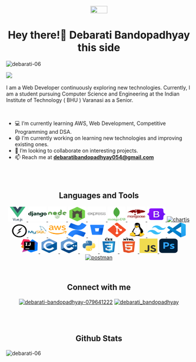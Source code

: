 <p align="center">
    <img src="https://www.spiralyticsagency.com/wp-content/uploads/2019/10/hero-img-4.png" height="30%" width="30%"/></p>
</p>

<h1 align="center"> Hey there!👋 Debarati Bandopadhyay this side </h1>

<p align="left"> <img src="https://komarev.com/ghpvc/?username=debarati-06&label=Profile%20views&color=0e75b6&style=flat" alt="debarati-06" /> </p>  

<a href="https://github.com/DenverCoder1/readme-typing-svg">
  <img src="https://readme-typing-svg.herokuapp.com?&font=IBM+Plex+Sans&color=44d7a8&size=20&lines=Good+to+see+you+here+✌️+!;Welcome+to+my+profile" />
</a>

<p>I am a Web Developer continuously exploring new technologies. Currently, I am a student pursuing Computer Science and Engineering at the Indian Institute of Technology ( BHU ) Varanasi as a Senior.</p>
</br>

- 💻 I’m currently learning AWS, Web Development, Competitive Programming and DSA.
- 😄 I’m currently working on learning new technologies and improving existing ones.
- 👯 I’m looking to collaborate on interesting projects.
- 📫 Reach me at **debaratibandopadhyay054@gmail.com**

</br>
</br>

<h2 align="center">Languages and Tools</h2> 

<p align="center"> 
<a href="https://vuejs.org/" target="_blank"> <img src="https://raw.githubusercontent.com/devicons/devicon/master/icons/vuejs/vuejs-original-wordmark.svg" alt="vuejs" width="50" height="40"/> </a> 
<a href="https://www.djangoproject.com/" target="_blank" rel="noreferrer"> <img src="https://github.com/devicons/devicon/blob/master/icons/django/django-plain-wordmark.svg" alt="django" width="50" height="40"/> </a>
<a href="https://nodejs.org/en" target="_blank" rel="noreferrer"> <img src="https://github.com/devicons/devicon/blob/master/icons/nodejs/nodejs-plain-wordmark.svg" alt="nodejs" width="50" height="40"/> </a>
<a href="https://nodemon.io/" target="_blank" rel="noreferrer"> <img src="https://github.com/devicons/devicon/blob/master/icons/nodemon/nodemon-original.svg" alt="nodemon" width="50" height="40"/> </a>
<a href="https://expressjs.com/" target="_blank" rel="noreferrer"> <img src="https://github.com/devicons/devicon/blob/master/icons/express/express-original-wordmark.svg" alt="expressjs" width="50" height="40"/> </a>
<a href="https://www.mongodb.com/" target="_blank" rel="noreferrer"> <img src="https://github.com/devicons/devicon/blob/master/icons/mongodb/mongodb-plain-wordmark.svg" alt="mongodb" width="50" height="40"/> </a>
<a href="https://mongoosejs.com/" target="_blank" rel="noreferrer"> <img src="https://github.com/devicons/devicon/blob/master/icons/mongoose/mongoose-original-wordmark.svg" alt="mongoose" width="50" height="40"/> </a>
<a href="https://getbootstrap.com" target="_blank" rel="noreferrer"> <img src="https://github.com/devicons/devicon/blob/master/icons/bootstrap/bootstrap-original.svg" alt="bootstrap" width="50" height="40"/> </a>
<a href="https://www.chartjs.org" target="_blank" rel="noreferrer"> <img src="https://www.chartjs.org/media/logo-title.svg" alt="chartjs" width="50" height="40"/> </a>
<a href="https://socket.io/" target="_blank" rel="noreferrer"> <img src="https://github.com/devicons/devicon/blob/master/icons/socketio/socketio-original.svg" alt="socketio" width="40" height="35"/> </a>
<a href="https://www.mysql.com/" target="_blank"> <img src="https://raw.githubusercontent.com/devicons/devicon/master/icons/mysql/mysql-original-wordmark.svg" alt="mysql" width="50" height="40"/> </a>
<a href="https://aws.amazon.com/" target="_blank"> <img src="https://github.com/devicons/devicon/blob/master/icons/amazonwebservices/amazonwebservices-plain-wordmark.svg" alt="AWS" width="50" height="40"/> </a>
<a href="https://www.atlassian.com/software/confluence" target="_blank"> <img src="https://github.com/devicons/devicon/blob/master/icons/confluence/confluence-original.svg" alt="Confluence" width="50" height="40"/> </a>   
<a href="https://bitbucket.org/" target="_blank"> <img src="https://github.com/devicons/devicon/blob/master/icons/bitbucket/bitbucket-original.svg" alt="Bitbucket" width="50" height="40"/> </a>
<a href="https://git-scm.com/" target="_blank"> <img src="https://github.com/devicons/devicon/blob/master/icons/git/git-original.svg" alt="Git" width="50" height="40"/> </a>
<a href="https://www.linux.org/" target="_blank"> <img src="https://github.com/devicons/devicon/blob/master/icons/linux/linux-original.svg" alt="Linux" width="50" height="40"/> </a>
<a href="https://tailwindcss.com/" target="_blank"> <img src="https://github.com/devicons/devicon/blob/master/icons/tailwindcss/tailwindcss-original.svg" alt="TailwindCSS" width="50" height="40"/> </a>
<a href="https://code.visualstudio.com/" target="_blank"> <img src="https://github.com/devicons/devicon/blob/master/icons/vscode/vscode-original.svg" alt="vscode" width="50" height="40"/> </a>
<a href="https://www.jetbrains.com/idea/" target="_blank"> <img src="https://github.com/devicons/devicon/blob/master/icons/intellij/intellij-original.svg" alt="IntelliJ" width="50" height="40"/> </a>
<a href="https://www.cprogramming.com/" target="_blank"> <img src="https://raw.githubusercontent.com/devicons/devicon/master/icons/c/c-original.svg" alt="c" width="50" height="40"/> </a> 
<a href="https://www.w3schools.com/cpp/" target="_blank"> <img src="https://raw.githubusercontent.com/devicons/devicon/master/icons/cplusplus/cplusplus-original.svg" alt="cplusplus" width="50" height="40"/> </a> 
<a href="https://www.python.org" target="_blank"> <img src="https://raw.githubusercontent.com/github/explore/80688e429a7d4ef2fca1e82350fe8e3517d3494d/topics/python/python.png" alt="python" width="50" height="40"/> </a>
<a href="https://www.w3schools.com/css/" target="_blank"> <img src="https://raw.githubusercontent.com/devicons/devicon/master/icons/css3/css3-original-wordmark.svg" alt="css3" width="50" height="40"/> </a> 
<a href="https://www.w3.org/html/" target="_blank"> <img src="https://raw.githubusercontent.com/devicons/devicon/master/icons/html5/html5-original-wordmark.svg" alt="html5" width="50" height="40"/> </a> 
<a href="https://developer.mozilla.org/en-US/docs/Web/JavaScript" target="_blank"> <img src="https://raw.githubusercontent.com/devicons/devicon/master/icons/javascript/javascript-original.svg" alt="javascript" width="50" height="40"/> </a>
<a href="https://www.adobe.com/in/products/photoshop.html?sdid=SGDJMMG3&mv=search&ef_id=CjwKCAjwzaSLBhBJEiwAJSRoko8EzRE7u3uFEuAM7wVp9HO3rXznpJLDyg1hMlIcIb-e2OirJbM7KxoCVPoQAvD_BwE:G:s&s_kwcid=AL!3085!3!444587836691!e!!g!!photoshop!221441588!17534749028&gclid=CjwKCAjwzaSLBhBJEiwAJSRoko8EzRE7u3uFEuAM7wVp9HO3rXznpJLDyg1hMlIcIb-e2OirJbM7KxoCVPoQAvD_BwE" target="_blank"> <img src="https://github.com/devicons/devicon/blob/master/icons/photoshop/photoshop-original.svg" alt="photoshop" width="50" height="40"/> </a>
<a href="https://postman.com" target="_blank" rel="noreferrer"> <img src="https://www.vectorlogo.zone/logos/getpostman/getpostman-icon.svg" alt="postman" width="50" height="40"/> </a>
</p>

</br>
<h2 align="center">Connect with me</h2>  
<p align="center">
<a href="https://www.linkedin.com/in/debarati-bandopadhyay-079641222/" target="blank"><img align="center" src="https://raw.githubusercontent.com/rahuldkjain/github-profile-readme-generator/master/src/images/icons/Social/linked-in-alt.svg" alt="debarati-bandopadhyay-079641222" height="30" width="50" /></a>
<a href="https://www.instagram.com/debarati_bandopadhyay/" target="blank"><img align="center" src="https://raw.githubusercontent.com/rahuldkjain/github-profile-readme-generator/master/src/images/icons/Social/instagram.svg" alt="debarati_bandopadhyay" height="30" width="50" /></a>  
</p>  
  <br>
<!-- <p align="center"><img align="center" src="https://github-readme-stats.vercel.app/api/top-langs?username=debarati-06&show_icons=true&locale=en&layout=compact&theme=midnight-purple" alt="debarati-06" /></p>  
<p align="center">&nbsp;<img align="center" src="https://github-readme-stats.vercel.app/api?username=debarati-06&show_icons=true&locale=en&theme=midnight-purple" alt="debarati-06" /></p> -->

</br>

<h2 align="center">Github Stats</h2> 

<img align="center" src="https://github-readme-streak-stats.herokuapp.com/?user=debarati-06&" alt="debarati-06" />

</br>

<!-- ## 💹 Contribution Graph 

<img src="https://activity-graph.herokuapp.com/graph?username=debarati-06&bg_color=171717&color=FFFFFF&line=AFAFAF&point=2144C8"></div>
-->

